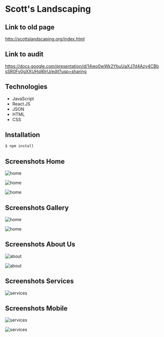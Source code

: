 # Scott's Landscaping

## Link to old page
http://scottslandscaping.org/index.html

## Link to audit
https://docs.google.com/presentation/d/14wo0wWk2YbuUaXJ7d4Azy4CBbsSR0Fv0gXXUHqI6lrU/edit?usp=sharing


## Technologies

- JavaScript
- React.JS
- JSON
- HTML
- CSS

## Installation

```bash
$ npm install
```



## Screenshots Home

![home](https://imgur.com/cQhqxKz.jpg)

![home](https://imgur.com/IEZReCY.jpg)

![home](https://imgur.com/HDefyRa.jpg)

## Screenshots Gallery

![home](https://imgur.com/9lj3GMW.jpg)

![home](https://imgur.com/LCnR3ma.jpg)

## Screenshots About Us

![about](https://imgur.com/DFprlJH.jpg)

![about](https://imgur.com/jqMDJWf.jpg)

## Screenshots Services

![services](https://imgur.com/Jic6brL.jpg)

## Screenshots Mobile 

![services](https://imgur.com/kPQpWFr.jpg)

![services](https://imgur.com/YJMKfNj.jpg)